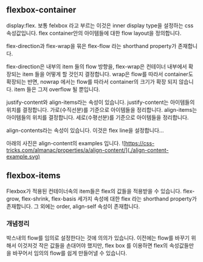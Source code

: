## flexbox-container

display:flex.
보통 felxbox 라고 부르는 이것은 inner display type을 설정하는 css 속성값입니다.
flex container안의 아이템들에 대한 flow layout을 정의합니다.

flex-direction과 flex-wrap을 묶은 flex-flow 라는 shorthand property가 존재합니다.

flex-direction은 내부의 item 들의 flow 방향을, flex-wrap은 컨테이너 내부에서 확장되는 item 들을 어떻게 할 것인지 결정합니다. wrap은 flow를 따라서 container도 확장되는 반면, nowrap 에서는 flow를 따라서 container의 크기가 확장 되지 않습니다. item 들은 그저 overflow 될 뿐입니다.

justify-content와 align-items라는 속성이 있습니다.
justify-content는 아이템들의 위치를 결정합니다. 가로(수직선분)를 기준으로 아이템들을 정리합니다.
align-items는 아이템들의 위치를 결정합니다. 세로(수평선분)를 기준으로 아이템들을 정리합니다.

align-contents라는 속성이 있습니다.
이것은 flex line을 설정합니다...

아래의 사진은 align-content의 examples 입니다.
![https://css-tricks.com/almanac/properties/a/align-content/](./align-content-example.svg)

## flexbox-items

Flexbox가 적용된 컨테이너속의 item들은 flex의 값들을 적용받을 수 있습니다.
flex-grow, flex-shrink, flex-basis 세가지 속성에 대한 flex 라는 shorthand property가 존재합니다.
그 외에는 order, align-self 속성이 존재합니다.

### 개념정리

박스내의 flow를 임의로 설정한다는 것에 의의가 있습니다.
이전에는 flow를 바꾸기 위해서 이것저것 작은 값들을 손대어야 했지만, flex box 를 이용하면 flex의 속성값들만을 바꾸어서 임의의 flow를 쉽게 만들어낼 수 있습니다.